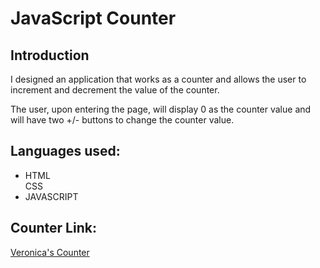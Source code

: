 # JavaScript Counter 

## Introduction

I designed an application that works as a counter and allows the user to increment and decrement the value of the counter.

The user, upon entering the page, will display 0 as the counter value and will have two +/- buttons to change the counter value.

## Languages used:

<ul>
  <li>HTML </li>
  </li>CSS</li>
  <li>JAVASCRIPT</li>
</ul>

## Counter Link:

<a href="https://veronicabortignoncounter.netlify.app/ ">Veronica's Counter</a>



